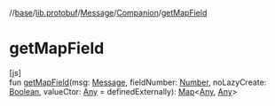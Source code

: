 //[base](../../../../index.md)/[lib.protobuf](../../index.md)/[Message](../index.md)/[Companion](index.md)/[getMapField](get-map-field.md)

# getMapField

[js]\
fun [getMapField](get-map-field.md)(msg: [Message](../index.md), fieldNumber: [Number](https://kotlinlang.org/api/latest/jvm/stdlib/kotlin/-number/index.html), noLazyCreate: [Boolean](https://kotlinlang.org/api/latest/jvm/stdlib/kotlin/-boolean/index.html), valueCtor: [Any](https://kotlinlang.org/api/latest/jvm/stdlib/kotlin/-any/index.html) = definedExternally): [Map](../../-map/index.md)&lt;[Any](https://kotlinlang.org/api/latest/jvm/stdlib/kotlin/-any/index.html), [Any](https://kotlinlang.org/api/latest/jvm/stdlib/kotlin/-any/index.html)&gt;
